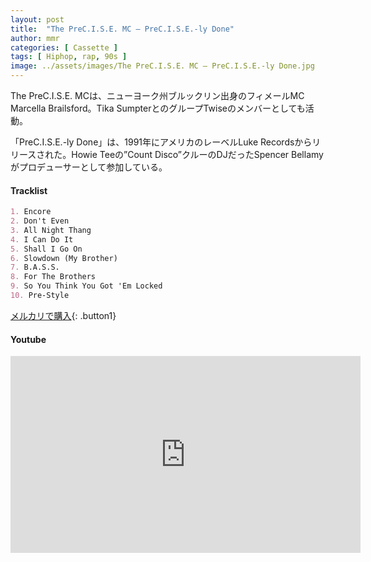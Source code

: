 ```yaml
---
layout: post
title:  "The PreC.I.S.E. MC – PreC.I.S.E.-ly Done"
author: mmr
categories: [ Cassette ]
tags: [ Hiphop, rap, 90s ]
image: ../assets/images/The PreC.I.S.E. MC – PreC.I.S.E.-ly Done.jpg
---
```


The PreC.I.S.E. MCは、ニューヨーク州ブルックリン出身のフィメールMC Marcella Brailsford。Tika SumpterとのグループTwiseのメンバーとしても活動。

「PreC.I.S.E.-ly Done」は、1991年にアメリカのレーベルLuke Recordsからリリースされた。Howie Teeの”Count Disco”クルーのDJだったSpencer Bellamyがプロデューサーとして参加している。

#### Tracklist
```md
1. Encore
2. Don't Even
3. All Night Thang
4. I Can Do It
5. Shall I Go On
6. Slowdown (My Brother)
7. B.A.S.S.
8. For The Brothers
9. So You Think You Got 'Em Locked
10. Pre-Style
```

[メルカリで購入](https://jp.mercari.com/item/m33150539175?afid=6142608987){: .button1}

#### Youtube 
<iframe width="560" height="315" src="https://www.youtube.com/embed/ss_9MeScp9c?si=Zc5aM7R3AwUsjEne" title="YouTube video player" frameborder="0" allow="accelerometer; autoplay; clipboard-write; encrypted-media; gyroscope; picture-in-picture; web-share" referrerpolicy="strict-origin-when-cross-origin" allowfullscreen></iframe>